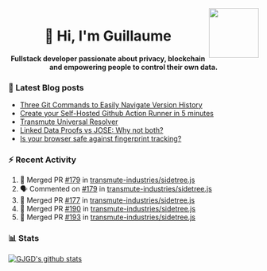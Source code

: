 <img align='right' src='https://user-images.githubusercontent.com/5713670/87202985-820dcb80-c2b6-11ea-9f56-7ec461c497c3.gif' width='100"'>

<h1 align="center">👋 Hi, I'm Guillaume</h1>
<h4 align="center">Fullstack developer passionate about privacy, blockchain and empowering people to control their own data.

### 📝 Latest Blog posts

<!-- BLOG-POST-LIST:START -->
- [Three Git Commands to Easily Navigate Version History](https://gjgd.medium.com/three-git-commands-to-easily-navigate-version-history-95998c391353?source=rss-35e0d58bf235------2)
- [Create your Self-Hosted Github Action Runner in 5 minutes](https://gjgd.medium.com/create-your-self-hosted-github-action-runner-in-5-minutes-a9eff615edc4?source=rss-35e0d58bf235------2)
- [Transmute Universal Resolver](https://medium.com/transmute-techtalk/transmute-universal-resolver-b6c8509858f?source=rss-35e0d58bf235------2)
- [Linked Data Proofs vs JOSE: Why not both?](https://medium.com/transmute-techtalk/linked-data-proofs-vs-jose-why-not-both-1594393418cc?source=rss-35e0d58bf235------2)
- [Is your browser safe against fingerprint tracking?](https://gjgd.medium.com/is-your-browser-safe-against-fingerprint-tracking-6126952b805b?source=rss-35e0d58bf235------2)
<!-- BLOG-POST-LIST:END -->

### :zap: Recent Activity

<!--START_SECTION:activity-->
1. 🎉 Merged PR [#179](https://github.com/transmute-industries/sidetree.js/pull/179) in [transmute-industries/sidetree.js](https://github.com/transmute-industries/sidetree.js)
2. 🗣 Commented on [#179](https://github.com/transmute-industries/sidetree.js/issues/179) in [transmute-industries/sidetree.js](https://github.com/transmute-industries/sidetree.js)
3. 🎉 Merged PR [#177](https://github.com/transmute-industries/sidetree.js/pull/177) in [transmute-industries/sidetree.js](https://github.com/transmute-industries/sidetree.js)
4. 🎉 Merged PR [#190](https://github.com/transmute-industries/sidetree.js/pull/190) in [transmute-industries/sidetree.js](https://github.com/transmute-industries/sidetree.js)
5. 🎉 Merged PR [#193](https://github.com/transmute-industries/sidetree.js/pull/193) in [transmute-industries/sidetree.js](https://github.com/transmute-industries/sidetree.js)
<!--END_SECTION:activity-->

### 📊 Stats

[![GJGD's github stats](https://github-readme-stats.vercel.app/api?username=gjgd&count_private=true&show_icons=true&custom_title=My%20Github%20Stats)](https://github.com/anuraghazra/github-readme-stats)
